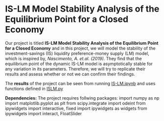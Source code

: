 # IS-LM Model Stability Analysis of the Equilibrium Point for a Closed Economy

Our project is titled **IS-LM Model Stability Analysis of the Equilibrium Point for a Closed Economy** and in this project, we will model the stability of the investment-savings (IS) liquidity preference-money supply (LM) model, which is inspired by, $\textit{Nascimento, A. et.al. (2019)}$. They find that the equilibrium point of the dynamic IS-LM model is asymptotically stable for any variation in its parameters. Therefore, we will try to replicate their results and assess whether or not we can confirm their findings. 

The **results** of the project can be seen from running [IS-LM.ipynb](IS-LM.ipynb) and uses functions defined in [ISLM.py](ISLM.py)

**Dependencies:** The project requires follwing packages: 
import numpy as np
import matplotlib.pyplot as plt
from scipy.integrate import odeint
from ipywidgets import interactive, fixed
import ipywidgets as widgets
from ipywidgets import interact, FloatSlider
